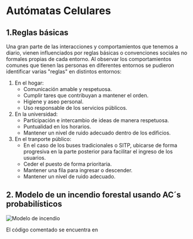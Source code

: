 # Autómatas Celulares
## 1.Reglas básicas
Una gran parte de las interacciones y comportamientos que tenemos a diario, vienen influenciados por reglas básicas o convenciones sociales no formales propias de cada entorno. Al observar los comportamientos comunes que tienen las personas en diferentes entornos se pudieron identificar varias "reglas" en distintos entornos:
1. En el hogar:
   - Comunicación amable y respetuosa.
   - Cumplir tares que contribuyan a mantener el orden.
   - Higiene y aseo personal.
   - Uso responsable de los servicios públicos.
2. En la universidad:
   - Participación e intercambio de ideas de manera respetuosa.
   - Puntualidad en los horarios.
   - Mantener un nivel de ruido adecuado dentro de los edificios.
3. En el tranporte público:
   - En el caso de los buses tradicionales o SITP, ubicarse de forma progresiva en la parte posterior para facilitar el ingreso de los usuarios.
   - Ceder el puesto de forma prioritaria.
   - Mantener una fila para ingresar o descender.
   - Mantener un nivel de ruido adecuado.
## 2. Modelo de un incendio forestal usando AC´s probabilísticos
![Modelo de incendio](https://github.com/Santi-DG/IAMiniRobots-20242/blob/e71c5e038507501a61006581bec6feebac195ec6/02-Aut%C3%B3matasCelulares/Incendio.gif)

El código comentado se encuentra en 


